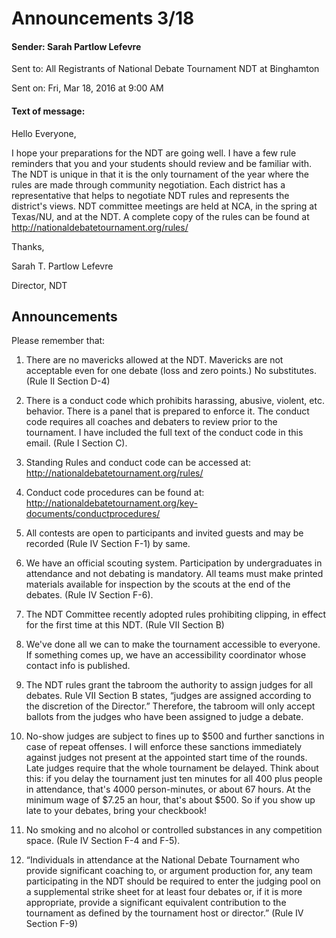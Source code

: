 # Announcements 3/18
#### Sender:	Sarah Partlow Lefevre
Sent to:	All Registrants of National Debate Tournament NDT at Binghamton

Sent on:	Fri, Mar 18, 2016 at 9:00 AM
#### Text of message:

Hello Everyone,

I hope your preparations for the NDT are going well.  I have a few rule reminders that you and your students should review and be familiar with.  The NDT is unique in that it is the only tournament of the year where the rules are made through community negotiation.   Each district has a representative that helps to negotiate NDT rules and represents the district's views.  NDT committee meetings are held at NCA, in the spring at Texas/NU, and at the NDT.  A complete copy of the rules can be found at http://nationaldebatetournament.org/rules/

 Thanks,

Sarah T. Partlow Lefevre

Director, NDT

## Announcements
Please remember that:

1. There are no mavericks allowed at the NDT.  Mavericks are not acceptable even for one debate (loss and zero points.)  No substitutes. (Rule II Section D-4)

2. There is a conduct code which prohibits harassing, abusive, violent, etc. behavior.  There is a panel that is prepared to enforce it.  The conduct code requires all coaches and debaters to review prior to the tournament.  I have included the full text of the conduct code in this email. (Rule I Section C). 
  3. Standing Rules and conduct code can be accessed at: http://nationaldebatetournament.org/rules/ 
  4. Conduct code procedures can be found at: http://nationaldebatetournament.org/key-documents/conductprocedures/ 
5. All contests are open to participants and invited guests and may be recorded (Rule IV Section F-1) by same.
6. We have an official scouting system.  Participation by undergraduates in attendance and not debating is mandatory.  All teams must make printed materials available for inspection by the scouts at the end of the debates. (Rule IV Section F-6).
7. The NDT Committee recently adopted rules prohibiting clipping, in effect for the first time at this NDT. (Rule VII Section B)
8. We've done all we can to make the tournament accessible to everyone. If something comes up, we have an accessibility coordinator whose contact info is published.
9. The NDT rules grant the tabroom the authority to assign judges for all debates. Rule VII Section B states, “judges are assigned according to the discretion of the Director.” Therefore, the tabroom will only accept ballots from the judges who have been assigned to judge a debate.
10. No-show judges are subject to fines up to $500 and further sanctions in case of repeat offenses.  I will enforce these sanctions immediately against judges not present at the appointed start time of the rounds. Late judges require that the whole tournament be delayed.  Think about this:  if you delay the tournament just ten minutes for all 400 plus people in attendance, that's 4000 person-minutes, or about 67 hours.  At the minimum wage of $7.25 an hour, that's about $500.  So if you show up late to your debates, bring your checkbook!
11. No smoking and no alcohol or controlled substances in any competition space. (Rule IV Section F-4 and F-5).
12. “Individuals in attendance at the National Debate Tournament who provide significant coaching to, or argument production for, any team participating in the NDT should be required to enter the judging pool on a supplemental strike sheet for at least four debates or, if it is more appropriate, provide a significant equivalent contribution to the tournament as defined by the tournament host or director.” (Rule IV Section F-9)